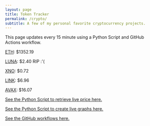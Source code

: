 ```yaml
---
layout: page
title: Token Tracker
permalink: /crypto/
subtitle: A few of my personal favorite cryptocurrency projects.
---
```


 This page updates every 15 minute using a Python Script and GitHub Actions workflow.


<!--BEGINCRYPTOINPUT-->
[ETH](https://smfxfc.github.io/crypto/eth.html): $1352.19

[LUNA](https://smfxfc.github.io/crypto/luna.html): $2.40 RIP :'(

[XNO](https://smfxfc.github.io/crypto/xno.html): $0.72

[LINK](https://smfxfc.github.io/crypto/link.html): $6.96

[AVAX](https://smfxfc.github.io/crypto/avax.html): $16.07

<!--ENDCRYPTOINPUT-->
 
 
[See the Python Script to retrieve live price here.](https://github.com/smfxfc/smfxfc.github.io/blob/master/src/get_cryptos.py)

[See the Python Script to create live graphs here.](https://github.com/smfxfc/smfxfc.github.io/blob/master/src/graph_crypto.py)

[See the GitHub workflows here.](https://github.com/smfxfc/smfxfc.github.io/blob/master/.github/workflows/)
